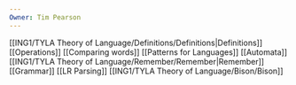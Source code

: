 ```yaml
---
Owner: Tim Pearson
---
```

[[ING1/TYLA Theory of Language/Definitions/Definitions|Definitions]]
[[Operations]]
[[Comparing words]]
[[Patterns for Languages]]
[[Automata]]
[[ING1/TYLA Theory of Language/Remember/Remember|Remember]]
[[Grammar]]
[[LR Parsing]]
[[ING1/TYLA Theory of Language/Bison/Bison]]